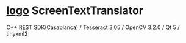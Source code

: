 # [logo](./Logo.jpg) ScreenTextTranslator
C++ REST SDK(Casablanca) / Tesseract 3.05 / OpenCV 3.2.0 / Qt 5 / tinyxml2
